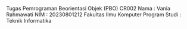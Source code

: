 Tugas Pemrograman Beorientasi Objek (PBO) CR002
Nama : Vania Rahmawati
NIM : 20230801212 
Fakultas Ilmu Komputer
Program Studi : Teknik Informatika